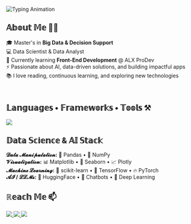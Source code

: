 <!-- Typing SVG Header -->
![Typing Animation](https://readme-typing-svg.herokuapp.com/?font=Righteous&size=25&duration=4000&color=a855f7&lines=Data+is+the+new+oil+📊;Hello+World+🌍;I'm+Meryem+Maftouh+✨;)

## 𝔸𝕓𝕠𝕦𝕥 𝕄𝕖 🙌🏻
🎓 Master's in **Big Data & Decision Support**  
💻 Data Scientist & Data Analyst  
🌱 Currently learning **Front-End Development** @ ALX ProDev  
⚡ Passionate about AI, data-driven solutions, and building impactful apps  
📚 I love reading, continuous learning, and exploring new technologies  

<br>

## 𝕃𝕒𝕟𝕘𝕦𝕒𝕘𝕖𝕤 • 𝔽𝕣𝕒𝕞𝕖𝕨𝕠𝕣𝕜𝕤 • 𝕋𝕠𝕠𝕝𝕤 ⚒
<a href="https://skillicons.dev">
  <img src="https://skillicons.dev/icons?i=c,cpp,java,python,html,css,js,php,laravel,react,nextjs,ts,mysql,git,github,vscode,figma" />
</a>

<br>

## 𝔻𝕒𝕥𝕒 𝕊𝕔𝕚𝕖𝕟𝕔𝕖 & 𝔸𝕀 𝕊𝕥𝕒𝕔𝕜

**𝓓𝓪𝓽𝓪 𝓜𝓪𝓷𝓲𝓹𝓾𝓵𝓪𝓽𝓲𝓸𝓷:** 🐼 Pandas • 🔢 NumPy  
**𝓥𝓲𝓼𝓾𝓪𝓵𝓲𝔃𝓪𝓽𝓲𝓸𝓷:** 📊 Matplotlib • 🌈 Seaborn • 📈 Plotly  
**𝓜𝓪𝓬𝓱𝓲𝓷𝓮 𝓛𝓮𝓪𝓻𝓷𝓲𝓷𝓰:** 🤖 scikit-learn • 🧠 TensorFlow • 🔥 PyTorch  
**𝓐𝓘 / 𝓛𝓛𝓜𝓼:** 🤖 HuggingFace • 💬 Chatbots • 🧠 Deep Learning


<!-- Statistics commented until ready -->
<!--
## 𝕊𝕥𝕒𝕥𝕚𝕤𝕥𝕚𝕔𝕤 ⚡
<div style="display:flex;flex-direction:row;justify-content:center;">
  <img height="190" src="https://github-readme-stats-salesp07.vercel.app/api?username=MeryemMaftouh&count_private=true&show_icons=true&theme=github_dark_dimmed&rank_icon=github&hide_border=true&border_radius=0" alt="readme stats" />
  <img height="190" src="https://github-readme-stats.vercel.app/api/top-langs?username=MeryemMaftouh&show_icons=true&locale=en&layout=compact&theme=github_dark_dimmed&hide_border=true&border_radius=0&size_weight=0.5&count_weight=0.5&exclude_repo=github-readme-stats" alt="top languages" />
</div>
-->

## ℝ𝕖𝕒𝕔𝕙 𝕄𝕖 📫
<a href="mailto:meryemmaftouh744@gmail.com" target="_blank">
  <img src="https://img.shields.io/badge/Gmail-333333?style=for-the-badge&logo=gmail&logoColor=red" />
</a>

<a href="https://www.linkedin.com/in/meryem-maftouh/" target="_blank">
  <img src="https://img.shields.io/badge/LinkedIn-0077B5?style=for-the-badge&logo=linkedin&logoColor=white" />
</a>

<a href="https://github.com/MeryemMaftouh" target="_blank">
  <img src="https://img.shields.io/badge/GitHub-181717?style=for-the-badge&logo=github&logoColor=white" />
</a>

